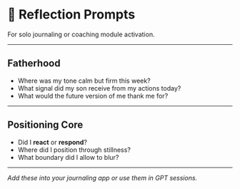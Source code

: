 # 📓 Reflection Prompts  
For solo journaling or coaching module activation.

---

## Fatherhood

- Where was my tone calm but firm this week?  
- What signal did my son receive from my actions today?  
- What would the future version of me thank me for?

---

## Positioning Core

- Did I **react** or **respond**?  
- Where did I position through stillness?  
- What boundary did I allow to blur?

---

*Add these into your journaling app or use them in GPT sessions.*
